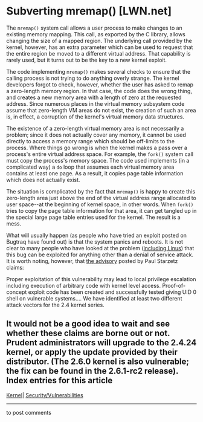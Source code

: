 # Subverting mremap() [LWN.net]

The `mremap()` system call allows a user process to make changes to an existing memory mapping. This call, as exported by the C library, allows changing the size of a mapped region. The underlying call provided by the kernel, however, has an extra parameter which can be used to request that the entire region be moved to a different virtual address. That capability is rarely used, but it turns out to be the key to a new kernel exploit. 

The code implementing `mremap()` makes several checks to ensure that the calling process is not trying to do anything overly strange. The kernel developers forgot to check, however, whether the user has asked to remap a zero-length memory region. In that case, the code does the wrong thing, and creates a new memory area with a length of zero at the requested address. Since numerous places in the virtual memory subsystem code assume that zero-length VM areas do not exist, the creation of such an area is, in effect, a corruption of the kernel's virtual memory data structures. 

The existence of a zero-length virtual memory area is not necessarily a problem; since it does not actually cover any memory, it cannot be used directly to access a memory range which should be off-limits to the process. Where things go wrong is when the kernel makes a pass over a process's entire virtual address space. For example, the `fork()` system call must copy the process's memory space. The code used implements (in a complicated way) a `do` loop that assumes each virtual memory area contains at least one page. As a result, it copies page table information which does not actually exist. 

The situation is complicated by the fact that `mremap()` is happy to create this zero-length area just above the end of the virtual address range allocated to user space--at the beginning of kernel space, in other words. When `fork()` tries to copy the page table information for that area, it can get tangled up in the special large page table entries used for the kernel. The result is a mess. 

What will usually happen (as people who have tried an exploit posted on Bugtraq have found out) is that the system panics and reboots. It is not clear to many people who have looked at the problem ([including Linus](/Articles/65160/)) that this bug can be exploited for anything other than a denial of service attack. It is worth noting, however, that [the advisory](http://isec.pl/vulnerabilities/isec-0012-mremap.txt) posted by Paul Starzetz claims: 

Proper exploitation of this vulnerability may lead to local privilege escalation including execution of arbitrary code with kernel level access. Proof-of-concept exploit code has been created and successfully tested giving UID 0 shell on vulnerable systems.... We have identified at least two different attack vectors for the 2.4 kernel series. 

It would not be a good idea to wait and see whether these claims are borne out or not. Prudent administrators will upgrade to the 2.4.24 kernel, or apply the update provided by their distributor. (The 2.6.0 kernel is also vulnerable; the fix can be found in the 2.6.1-rc2 release).  
Index entries for this article  
---  
[Kernel](/Kernel/Index)| [Security/Vulnerabilities](/Kernel/Index#Security-Vulnerabilities)  
  


* * *

to post comments 
